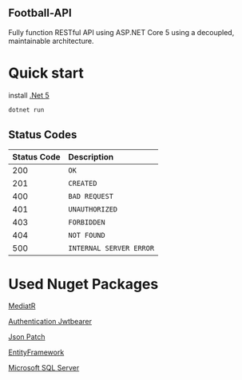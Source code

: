 ## Football-API

Fully function RESTful API using ASP.NET Core 5 using a decoupled, maintainable architecture.

# Quick start

install [.Net 5](https://dotnet.microsoft.com/en-us/download/visual-studio-sdks)

```bash
dotnet run
```

## Status Codes

| Status Code | Description |
| :--- | :--- |
| 200 | `OK` |
| 201 | `CREATED` |
| 400 | `BAD REQUEST` |
| 401 | `UNAUTHORIZED` |
| 403 | `FORBIDDEN` |
| 404 | `NOT FOUND` |
| 500 | `INTERNAL SERVER ERROR` |

# Used Nuget Packages

[MediatR](https://github.com/jbogard/MediatR)

[Authentication Jwtbearer](https://docs.microsoft.com/en-us/dotnet/api/microsoft.aspnetcore.authentication.jwtbearer?view=aspnetcore-6.0)

[Json Patch](https://docs.microsoft.com/en-us/aspnet/core/web-api/jsonpatch?view=aspnetcore-6.0)

[EntityFramework](https://docs.microsoft.com/en-us/ef/)

[Microsoft SQL Server](https://www.microsoft.com/en-us/sql-server/sql-server-2019)